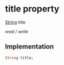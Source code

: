 


# title property






[String](https://api.flutter.dev/flutter/dart-core/String-class.html) title
  
_read / write_






## Implementation

```dart
String title;


```







